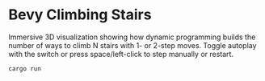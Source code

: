 # Bevy Climbing Stairs

Immersive 3D visualization showing how dynamic programming builds the number of ways to climb N stairs with 1- or 2-step moves. Toggle autoplay with the switch or press space/left-click to step manually or restart.

```bash
cargo run
```

